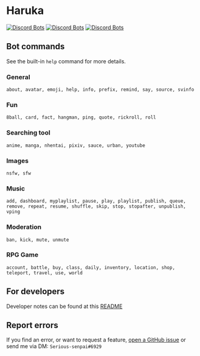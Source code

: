 # Haruka
[![Discord Bots](https://top.gg/api/widget/status/848178172536946708.svg)](https://top.gg/bot/848178172536946708)
[![Discord Bots](https://top.gg/api/widget/servers/848178172536946708.svg)](https://top.gg/bot/848178172536946708)
[![Discord Bots](https://top.gg/api/widget/owner/848178172536946708.svg)](https://top.gg/bot/848178172536946708)

## Bot commands
See the built-in `help` command for more details.
### General
```
about, avatar, emoji, help, info, prefix, remind, say, source, svinfo
```
### Fun
```
8ball, card, fact, hangman, ping, quote, rickroll, roll
```
### Searching tool
```
anime, manga, nhentai, pixiv, sauce, urban, youtube
```
### Images
```
nsfw, sfw
```
### Music
```
add, dashboard, myplaylist, pause, play, playlist, publish, queue, remove, repeat, resume, shuffle, skip, stop, stopafter, unpublish, vping
```
### Moderation
```
ban, kick, mute, unmute
```
### RPG Game
```
account, battle, buy, class, daily, inventory, location, shop, teleport, travel, use, world
```
## For developers
Developer notes can be found at this [README](https://github.com/Saratoga-CV6/haruka-rewrite/tree/main/bot#readme)
## Report errors
If you find an error, or want to request a feature, [open a GitHub issue](https://github.com/Saratoga-CV6/haruka-rewrite/issues/new) or send me via DM: `Serious-senpai#6929`
